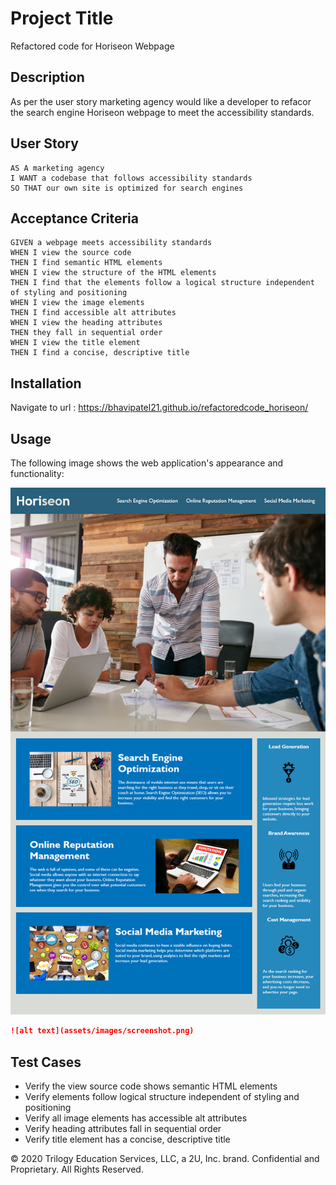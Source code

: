 # Project Title
Refactored code for Horiseon Webpage 

## Description 


As per the user story marketing agency would like a developer to refacor the search engine Horiseon webpage to meet the accessibility standards.

## User Story

```
AS A marketing agency
I WANT a codebase that follows accessibility standards
SO THAT our own site is optimized for search engines
```

## Acceptance Criteria

```
GIVEN a webpage meets accessibility standards
WHEN I view the source code
THEN I find semantic HTML elements
WHEN I view the structure of the HTML elements
THEN I find that the elements follow a logical structure independent of styling and positioning
WHEN I view the image elements
THEN I find accessible alt attributes
WHEN I view the heading attributes
THEN they fall in sequential order
WHEN I view the title element
THEN I find a concise, descriptive title
```



## Installation

Navigate to url : https://bhavipatel21.github.io/refactoredcode_horiseon/



## Usage 

The following image shows the web application's appearance and functionality: 

![code refactor demo](./assets/images/01-html-css-git-homework-demo.png)

```md
![alt text](assets/images/screenshot.png)
```
## Test Cases 

* Verify the view source code shows semantic HTML elements
* Verify elements follow logical structure independent of styling and positioning
* Verify all image elements has accessible alt attributes
* Verify heading attributes fall in sequential order
* Verify title element has a concise, descriptive title

© 2020 Trilogy Education Services, LLC, a 2U, Inc. brand. Confidential and Proprietary. All Rights Reserved.


